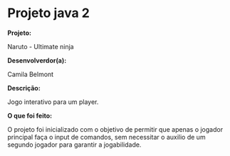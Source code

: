 # Projeto java 2

<b>Projeto:</b> 
<p>Naruto - Ultimate ninja</p>

<b>Desenvolverdor(a):</b> 
<p>Camila Belmont</p>

<b>Descrição:</b>
<p>Jogo interativo para um player.</p>

<b>O que foi feito:</b>
<p>O projeto foi inicializado com o objetivo de permitir que apenas o jogador principal faça o input de comandos, sem necessitar o auxilio de um segundo jogador para garantir a jogabilidade.</p>


